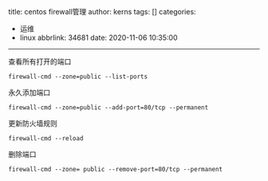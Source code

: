 title: centos firewall管理
author: kerns
tags: []
categories:
  - 运维
  - linux
abbrlink: 34681
date: 2020-11-06 10:35:00
---

查看所有打开的端口

```
firewall-cmd --zone=public --list-ports
```

永久添加端口

```
firewall-cmd --zone=public --add-port=80/tcp --permanent 
```

更新防火墙规则

```
firewall-cmd --reload
```

删除端口

```
firewall-cmd --zone= public --remove-port=80/tcp --permanent
```

